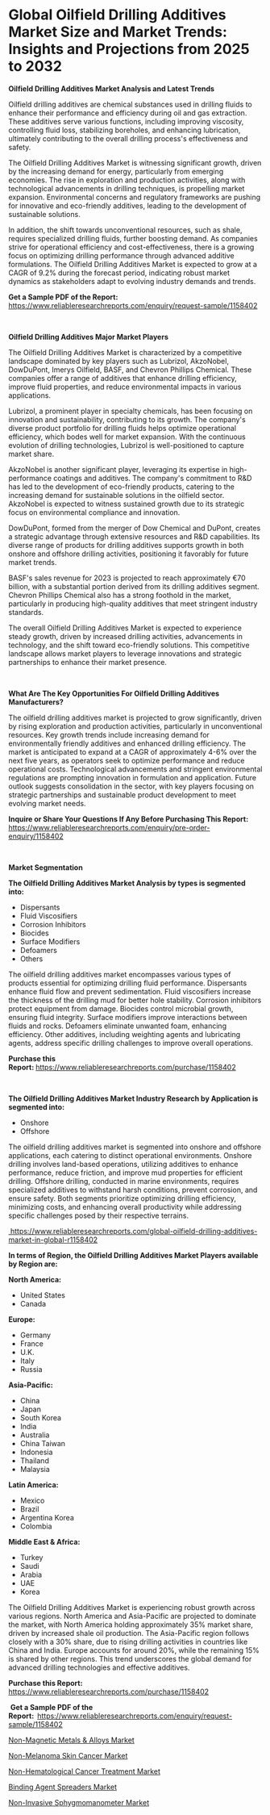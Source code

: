 <p><h1>Global Oilfield Drilling Additives Market Size and Market Trends: Insights and Projections from 2025 to 2032</h1></p><p><strong>Oilfield Drilling Additives Market Analysis and Latest Trends</strong></p>
<p><p>Oilfield drilling additives are chemical substances used in drilling fluids to enhance their performance and efficiency during oil and gas extraction. These additives serve various functions, including improving viscosity, controlling fluid loss, stabilizing boreholes, and enhancing lubrication, ultimately contributing to the overall drilling process's effectiveness and safety.</p><p>The Oilfield Drilling Additives Market is witnessing significant growth, driven by the increasing demand for energy, particularly from emerging economies. The rise in exploration and production activities, along with technological advancements in drilling techniques, is propelling market expansion. Environmental concerns and regulatory frameworks are pushing for innovative and eco-friendly additives, leading to the development of sustainable solutions.</p><p>In addition, the shift towards unconventional resources, such as shale, requires specialized drilling fluids, further boosting demand. As companies strive for operational efficiency and cost-effectiveness, there is a growing focus on optimizing drilling performance through advanced additive formulations. The Oilfield Drilling Additives Market is expected to grow at a CAGR of 9.2% during the forecast period, indicating robust market dynamics as stakeholders adapt to evolving industry demands and trends.</p></p>
<p><strong>Get a Sample PDF of the Report:&nbsp;</strong> <a href="https://www.reliableresearchreports.com/enquiry/request-sample/1158402?utm_campaign=37&utm_medium=2&utm_source=Github&utm_content=ia&utm_term=21032025&utm_id=oilfield-drilling-additives">https://www.reliableresearchreports.com/enquiry/request-sample/1158402</a></p>
<p>&nbsp;</p>
<p><strong>Oilfield Drilling Additives Major Market Players</strong></p>
<p><p>The Oilfield Drilling Additives Market is characterized by a competitive landscape dominated by key players such as Lubrizol, AkzoNobel, DowDuPont, Imerys Oilfield, BASF, and Chevron Phillips Chemical. These companies offer a range of additives that enhance drilling efficiency, improve fluid properties, and reduce environmental impacts in various applications.</p><p>Lubrizol, a prominent player in specialty chemicals, has been focusing on innovation and sustainability, contributing to its growth. The company's diverse product portfolio for drilling fluids helps optimize operational efficiency, which bodes well for market expansion. With the continuous evolution of drilling technologies, Lubrizol is well-positioned to capture market share.</p><p>AkzoNobel is another significant player, leveraging its expertise in high-performance coatings and additives. The company's commitment to R&D has led to the development of eco-friendly products, catering to the increasing demand for sustainable solutions in the oilfield sector. AkzoNobel is expected to witness sustained growth due to its strategic focus on environmental compliance and innovation.</p><p>DowDuPont, formed from the merger of Dow Chemical and DuPont, creates a strategic advantage through extensive resources and R&D capabilities. Its diverse range of products for drilling additives supports growth in both onshore and offshore drilling activities, positioning it favorably for future market trends.</p><p>BASF's sales revenue for 2023 is projected to reach approximately €70 billion, with a substantial portion derived from its drilling additives segment. Chevron Phillips Chemical also has a strong foothold in the market, particularly in producing high-quality additives that meet stringent industry standards.</p><p>The overall Oilfield Drilling Additives Market is expected to experience steady growth, driven by increased drilling activities, advancements in technology, and the shift toward eco-friendly solutions. This competitive landscape allows market players to leverage innovations and strategic partnerships to enhance their market presence.</p></p>
<p>&nbsp;</p>
<p><strong>What Are The Key Opportunities For Oilfield Drilling Additives Manufacturers?</strong></p>
<p><p>The oilfield drilling additives market is projected to grow significantly, driven by rising exploration and production activities, particularly in unconventional resources. Key growth trends include increasing demand for environmentally friendly additives and enhanced drilling efficiency. The market is anticipated to expand at a CAGR of approximately 4-6% over the next five years, as operators seek to optimize performance and reduce operational costs. Technological advancements and stringent environmental regulations are prompting innovation in formulation and application. Future outlook suggests consolidation in the sector, with key players focusing on strategic partnerships and sustainable product development to meet evolving market needs.</p></p>
<p><strong>Inquire or Share Your Questions If Any Before Purchasing This Report:</strong> <a href="https://www.reliableresearchreports.com/enquiry/pre-order-enquiry/1158402?utm_campaign=37&utm_medium=2&utm_source=Github&utm_content=ia&utm_term=21032025&utm_id=oilfield-drilling-additives">https://www.reliableresearchreports.com/enquiry/pre-order-enquiry/1158402</a></p>
<p>&nbsp;</p>
<p><strong>Market Segmentation</strong></p>
<p><strong>The Oilfield Drilling Additives Market Analysis by types is segmented into:</strong></p>
<p><ul><li>Dispersants</li><li>Fluid Viscosifiers</li><li>Corrosion Inhibitors</li><li>Biocides</li><li>Surface Modifiers</li><li>Defoamers</li><li>Others</li></ul></p>
<p><p>The oilfield drilling additives market encompasses various types of products essential for optimizing drilling fluid performance. Dispersants enhance fluid flow and prevent sedimentation. Fluid viscosifiers increase the thickness of the drilling mud for better hole stability. Corrosion inhibitors protect equipment from damage. Biocides control microbial growth, ensuring fluid integrity. Surface modifiers improve interactions between fluids and rocks. Defoamers eliminate unwanted foam, enhancing efficiency. Other additives, including weighting agents and lubricating agents, address specific drilling challenges to improve overall operations.</p></p>
<p><strong>Purchase this Report:&nbsp;</strong><a href="https://www.reliableresearchreports.com/purchase/1158402?utm_campaign=37&utm_medium=2&utm_source=Github&utm_content=ia&utm_term=21032025&utm_id=oilfield-drilling-additives">https://www.reliableresearchreports.com/purchase/1158402</a></p>
<p>&nbsp;</p>
<p><strong>The Oilfield Drilling Additives Market Industry Research by Application is segmented into:</strong></p>
<p><ul><li>Onshore</li><li>Offshore</li></ul></p>
<p><p>The oilfield drilling additives market is segmented into onshore and offshore applications, each catering to distinct operational environments. Onshore drilling involves land-based operations, utilizing additives to enhance performance, reduce friction, and improve mud properties for efficient drilling. Offshore drilling, conducted in marine environments, requires specialized additives to withstand harsh conditions, prevent corrosion, and ensure safety. Both segments prioritize optimizing drilling efficiency, minimizing costs, and enhancing overall productivity while addressing specific challenges posed by their respective terrains.</p></p>
<p><a href="https://www.reliableresearchreports.com/global-oilfield-drilling-additives-market-in-global-r1158402?utm_campaign=37&utm_medium=2&utm_source=Github&utm_content=ia&utm_term=21032025&utm_id=oilfield-drilling-additives">&nbsp;https://www.reliableresearchreports.com/global-oilfield-drilling-additives-market-in-global-r1158402</a></p>
<p><strong>In terms of Region, the Oilfield Drilling Additives Market Players available by Region are:</strong></p>
<p>
    <p> <strong> North America: </strong>
        <ul>
            <li>United States</li>
            <li>Canada</li>
        </ul>
        </p> 
    <p> <strong> Europe: </strong>
        <ul>
            <li>Germany</li>
            <li>France</li>
            <li>U.K.</li>
            <li>Italy</li>
            <li>Russia</li>
        </ul>
        </p> 
    <p> <strong> Asia-Pacific: </strong>
        <ul>
            <li>China</li>
            <li>Japan</li>
            <li>South Korea</li>
            <li>India</li>
            <li>Australia</li>
            <li>China Taiwan</li>
            <li>Indonesia</li>
            <li>Thailand</li>
            <li>Malaysia</li>
        </ul>
        </p> 
    <p> <strong> Latin America: </strong>
        <ul>
            <li>Mexico</li>
            <li>Brazil</li>
            <li>Argentina Korea</li>
            <li>Colombia</li>
        </ul>
        </p> 
    <p> <strong> Middle East & Africa: </strong>
        <ul>
            <li>Turkey</li>
            <li>Saudi</li>
            <li>Arabia</li>
            <li>UAE</li>
            <li>Korea</li>
        </ul>
    </p>
    </p>
<p><p>The Oilfield Drilling Additives Market is experiencing robust growth across various regions. North America and Asia-Pacific are projected to dominate the market, with North America holding approximately 35% market share, driven by increased shale oil production. The Asia-Pacific region follows closely with a 30% share, due to rising drilling activities in countries like China and India. Europe accounts for around 20%, while the remaining 15% is shared by other regions. This trend underscores the global demand for advanced drilling technologies and effective additives.</p></p>
<p><strong>Purchase this Report: </strong><a href="https://www.reliableresearchreports.com/purchase/1158402?utm_campaign=37&utm_medium=2&utm_source=Github&utm_content=ia&utm_term=21032025&utm_id=oilfield-drilling-additives">https://www.reliableresearchreports.com/purchase/1158402</a></p>
<p>&nbsp;<strong>Get a Sample PDF of the Report:&nbsp;&nbsp;</strong><a href="https://www.reliableresearchreports.com/enquiry/request-sample/1158402?utm_campaign=37&utm_medium=2&utm_source=Github&utm_content=ia&utm_term=21032025&utm_id=oilfield-drilling-additives">https://www.reliableresearchreports.com/enquiry/request-sample/1158402</a></p>
<p><strong></strong></p>
<p><p><a href="https://github.com/avirsuckra/Market-Research-Report-List-1/blob/main/non-magnetic-metals-alloys-market.md?utm_campaign=37&utm_medium=2&utm_source=Github&utm_content=ia&utm_term=21032025&utm_id=oilfield-drilling-additives">Non-Magnetic Metals & Alloys Market</a></p><p><a href="https://github.com/nicoytabiz7/Market-Research-Report-List-1/blob/main/non-melanoma-skin-cancer-market.md?utm_campaign=37&utm_medium=2&utm_source=Github&utm_content=ia&utm_term=21032025&utm_id=oilfield-drilling-additives">Non-Melanoma Skin Cancer Market</a></p><p><a href="https://github.com/brabolyrah3h/Market-Research-Report-List-1/blob/main/non-hematological-cancer-treatment-market.md?utm_campaign=37&utm_medium=2&utm_source=Github&utm_content=ia&utm_term=21032025&utm_id=oilfield-drilling-additives">Non-Hematological Cancer Treatment Market</a></p><p><a href="https://github.com/tineamonaya/Market-Research-Report-List-1/blob/main/binding-agent-spreaders-market.md?utm_campaign=37&utm_medium=2&utm_source=Github&utm_content=ia&utm_term=21032025&utm_id=oilfield-drilling-additives">Binding Agent Spreaders Market</a></p><p><a href="https://github.com/sekohlorik/Market-Research-Report-List-1/blob/main/non-invasive-sphygmomanometer-market.md?utm_campaign=37&utm_medium=2&utm_source=Github&utm_content=ia&utm_term=21032025&utm_id=oilfield-drilling-additives">Non-Invasive Sphygmomanometer Market</a></p></p>
